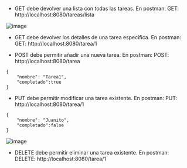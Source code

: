 - GET debe devolver una lista con todas las tareas.
En postman:
GET:  http://localhost:8080/tareas/lista

![image](https://github.com/thomilin/RESTfullSpring/assets/86990832/56c3d0e1-185f-4ae4-a481-49d4fde4c2ed)

- GET debe devolver los detalles de una tarea específica.
En postman:
GET:  http://localhost:8080/tarea/1

- POST debe permitir añadir una nueva tarea.
En postman:
POST:  http://localhost:8080/tarea
```
{
    "nombre": "Tarea1",
    "completado":true
}
```
- PUT debe permitir modificar una tarea existente.
En postman:
PUT:  http://localhost:8080/tarea/1
```
{
    "nombre": "Juanito",
    "completado":false
}
```
![image](https://github.com/thomilin/RESTfullSpring/assets/86990832/20191b27-d0f5-4698-aa05-51564691f469)

- DELETE debe permitir eliminar una tarea existente.
En postman:
DELETE:  http://localhost:8080/tarea/1
